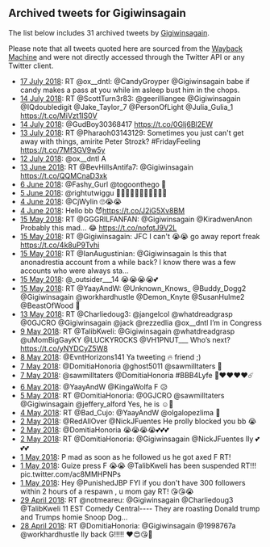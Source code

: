 ## Archived tweets for Gigiwinsagain

The list below includes 31 archived tweets by
[Gigiwinsagain](https://twitter.com/Gigiwinsagain).

Please note that all tweets quoted here are sourced from the
[Wayback Machine](https://web.archive.org) and were not directly accessed through the Twitter API or
any Twitter client.

* [17 July 2018](https://web.archive.org/web/20180717124359/https://twitter.com/Gigiwinsagain/status/1019201045149384705): RT @ox__dntl: @CandyGroyper @Gigiwinsagain babe if candy makes a pass at you while im asleep bust him in the chops. <!--1019201045149384705-->
* [14 July 2018](https://web.archive.org/web/20180714003719/https://twitter.com/Gigiwinsagain/status/1017931009919049728): RT @ScottTurn3r83: @geerilliangee @Gigiwinsagain @IQdoubledigit @Jake_Taylor_7 @PersonOfLight @Julia_Gulia_1  https://t.co/MiVzt1IS0V <!--1017931009919049728-->
* [14 July 2018](https://web.archive.org/web/20180714003704/https://twitter.com/Gigiwinsagain/status/1017930946979323904): @GudBoy30368417  https://t.co/0GIj6Bl2EW <!--1017930946979323904-->
* [13 July 2018](https://web.archive.org/web/20180713204925/https://twitter.com/Gigiwinsagain/status/1017873656972603392): RT @Pharaoh03143129: Sometimes you just can't get away with things, amirite Peter Strozk?   #FridayFeeling https://t.co/7Mf3GV9w5y <!--1017873656972603392-->
* [12 July 2018](https://web.archive.org/web/20180712233819/https://twitter.com/Gigiwinsagain/status/1017553774213099521): @ox__dntl A <!--1017553774213099521-->
* [13 June 2018](https://web.archive.org/web/20180613001655/https://twitter.com/Gigiwinsagain/status/1006691852227993600): RT @BevHillsAntifa7: @Gigiwinsagain https://t.co/QQMCnaD3xk <!--1006691852227993600-->
* [ 6 June 2018](https://web.archive.org/web/20180606005908/https://twitter.com/Gigiwinsagain/status/1004165761357832192): @Fashy_Gurl @togoonthego 👀 <!--1004165761357832192-->
* [ 5 June 2018](https://web.archive.org/web/20180605223321/https://twitter.com/Gigiwinsagain/status/1004129073763737600): @rightutwiggu 🤗🤗🤗🤗😘😘😘💕💕💕💕 <!--1004129073763737600-->
* [ 4 June 2018](https://web.archive.org/web/20180604154644/https://twitter.com/Gigiwinsagain/status/1003664357497212930): @CjWylin 🙄😭😭 <!--1003664357497212930-->
* [ 4 June 2018](https://web.archive.org/web/20180604001654/https://twitter.com/Gigiwinsagain/status/1003430357260292097): Hello bb 😈https://t.co/J2iG5Xv8BM <!--1003430357260292097-->
* [15 May 2018](https://web.archive.org/web/20180515224347/https://twitter.com/Gigiwinsagain/status/996521554250031104): RT @GGGRILFANFAN: @Gigiwinsagain @KiradwenAnon Probably this mad...  😂 https://t.co/nofqtJ9V2L <!--996521554250031104-->
* [15 May 2018](https://web.archive.org/web/20180515215942/https://twitter.com/Gigiwinsagain/status/996510460311756801): RT @Gigiwinsagain: JFC I can't 😭😭 go away report freak https://t.co/4k8uP9Tvhi <!--996510460311756801-->
* [15 May 2018](https://web.archive.org/web/20180515194432/https://twitter.com/Gigiwinsagain/status/996476444510474241): RT @IanAugustinian: @Gigiwinsagain Is this that anonadrestia account from a while back? I know there was a few accounts who were always sta… <!--996476444510474241-->
* [15 May 2018](https://web.archive.org/web/20180515191653/https://twitter.com/Gigiwinsagain/status/996469486155902977): @_outsider___14 😭😭😭😭💕 <!--996469486155902977-->
* [15 May 2018](https://web.archive.org/web/20180515180943/https://twitter.com/Gigiwinsagain/status/996452583089811459): RT @YaayAndW: @Unknown_Knows_ @Buddy_Dogg2 @Gigiwinsagain @workhardhustle @Demon_Knyte @SusanHulme2 @BeastOfWood 👀 <!--996452583089811459-->
* [13 May 2018](https://web.archive.org/web/20180513171729/https://twitter.com/Gigiwinsagain/status/995714662422466566): RT @Charliedoug3: @jangelcol @whatdreadgrasp @0GJCRO @Gigiwinsagain @jack @rezzedlia @ox__dntl I’m in Congress <!--995714662422466566-->
* [ 9 May 2018](https://web.archive.org/web/20180509063522/https://twitter.com/Gigiwinsagain/status/994103517014085632): RT @TalibKweli: @Gigiwinsagain @whatdreadgrasp @uMomBigGayKY @LUCKYR0CKS @VH1PNUT___ Who’s next? https://t.co/yNYDCyZ5W8 <!--994103517014085632-->
* [ 8 May 2018](https://web.archive.org/web/20180508005626/https://twitter.com/Gigiwinsagain/status/993655833782300675): @EvntHorizons141 Ya tweeting 🔥 friend ;) <!--993655833782300675-->
* [ 7 May 2018](https://web.archive.org/web/20180507185405/https://twitter.com/Gigiwinsagain/status/993564645410603008): @DomitiaHonoria @ghost5011 @sawmilltaters 👀 <!--993564645410603008-->
* [ 7 May 2018](https://web.archive.org/web/20180507183133/https://twitter.com/Gigiwinsagain/status/993558974720040960): @sawmilltaters @DomitiaHonoria #BBB4Lyfe 🙋❤️❤️❤️❤️☄️ <!--993558974720040960-->
* [ 6 May 2018](https://web.archive.org/web/20180506123722/https://twitter.com/Gigiwinsagain/status/993107453687582720): @YaayAndW @KingaWolfa F 😥 <!--993107453687582720-->
* [ 5 May 2018](https://web.archive.org/web/20180505145645/https://twitter.com/Gigiwinsagain/status/992780142782054403): RT @DomitiaHonoria: @0GJCRO @sawmilltaters @Gigiwinsagain @jeffery_alford Yes, he is ☺️💯 <!--992780142782054403-->
* [ 4 May 2018](https://web.archive.org/web/20180504220653/https://twitter.com/Gigiwinsagain/status/992526001526706177): RT @Bad_Cujo: @YaayAndW @olgalopezlima 👀 <!--992526001526706177-->
* [ 2 May 2018](https://web.archive.org/web/20180502151909/https://twitter.com/Gigiwinsagain/status/991698616359124992): @RedAllOver @NickJFuentes He prolly blocked you bb 😭 <!--991698616359124992-->
* [ 2 May 2018](https://web.archive.org/web/20180502145004/https://twitter.com/Gigiwinsagain/status/991691297281855488): @DomitiaHonoria 😭😭😭😭💕💕💕 <!--991691297281855488-->
* [ 2 May 2018](https://web.archive.org/web/20180502141510/https://twitter.com/Gigiwinsagain/status/991682514396766209): RT @DomitiaHonoria: @Gigiwinsagain @NickJFuentes Ily 💕💕💕 <!--991682514396766209-->
* [ 1 May 2018](https://web.archive.org/web/20180501230654/https://twitter.com/Gigiwinsagain/status/991449857167581184): P mad as soon as he followed us he got axed F RT! <!--991451879627345923-->
* [ 1 May 2018](https://web.archive.org/web/20180501230654/https://twitter.com/Gigiwinsagain/status/991449857167581184): Guize press F 😭😭  @TalibKweli  has been suspended RT!!! pic.twitter.com/ac8MMHPNPs <!--991449857167581184-->
* [ 1 May 2018](https://web.archive.org/web/20180501022411/https://twitter.com/Gigiwinsagain/status/991141201712594944): Hey @PunishedJBP FYI if you don't have 300 followers within  2 hours of a respawn , u mom gay RT! 😘😘😭 <!--991141201712594944-->
* [29 April 2018](https://web.archive.org/web/20180429205034/https://twitter.com/Gigiwinsagain/status/990694856463822849): RT @notmeareu: @Gigiwinsagain @Charliedoug3 @TalibKweli 11 EST Comedy Central---- They are roasting Donald trump and Trumps homie Snoop Dog… <!--990694856463822849-->
* [28 April 2018](https://web.archive.org/web/20180428132528/https://twitter.com/Gigiwinsagain/status/990220455524032513): RT @DomitiaHonoria: @Gigiwinsagain @1998767a @workhardhustle Ily back G!!!!! ♥️😍😘💋 <!--990220455524032513-->
